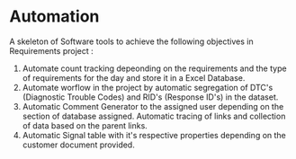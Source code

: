 # Automation

A skeleton of Software tools to achieve the following objectives in Requirements project : 

1. Automate count tracking depeonding on the requirements and the type of requirements for the day and store it in a Excel Database.
2. Automate worflow in the project by automatic segregation of DTC's (Diagnostic Trouble Codes) and RID's (Response ID's) in the dataset.
3. Automatic Comment Generator to the assigned user depending on the section of database assigned. Automatic tracing of links and collection of data based on the parent links. 
4. Automatic Signal table with it's respective properties depending on the customer document provided.
